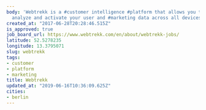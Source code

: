 ```yaml
---
body: 'Webtrekk is a #customer intelligence #platform that allows you to connect,
  analyze and activate your user and #marketing data across all devices'
created_at: "2017-06-28T20:28:46.515Z"
is_approved: true
job_board_url: https://www.webtrekk.com/en/about/webtrekk-jobs/
latitude: 52.5278235
longitude: 13.3795071
slug: webtrekk
tags:
- customer
- platform
- marketing
title: Webtrekk
updated_at: "2019-06-16T10:36:09.625Z"
cities:
- berlin
---
```

